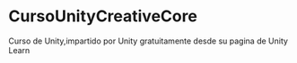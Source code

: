 # CursoUnityCreativeCore
Curso de Unity,impartido por Unity gratuitamente desde su pagina de Unity Learn 
